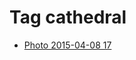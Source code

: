 <!--
title: Tag cathedral
date: 2020-06-28T14:49:39.381Z
tags:
-->
# Tag cathedral

 * [Photo 2015-04-08 17](115863904707.md)